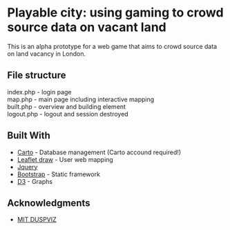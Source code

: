 # Playable city: using gaming to crowd source data on vacant land

This is an alpha prototype for a web game that aims to crowd source data on land vacancy in London. 

## File structure
index.php - login page <br>
map.php - main page including interactive mapping <br>
built.php - overview and building element<br>
logout.php - logout and session destroyed<br>

## Built With

* [Carto](https://carto.com/) - Database management (Carto accound required!)
* [Leaflet draw](https://github.com/Leaflet/Leaflet.draw) - User web mapping
* [Jquery](https://api.jquery.com/)
* [Bootstrap](https://v4-alpha.getbootstrap.com/) - Static framework
* [D3](https://d3js.org/) - Graphs

## Acknowledgments

* [MIT DUSPVIZ](http://duspviz.mit.edu/)
